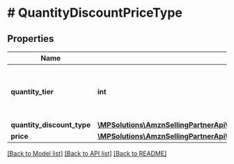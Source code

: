 # # QuantityDiscountPriceType

## Properties

Name | Type | Description | Notes
------------ | ------------- | ------------- | -------------
**quantity_tier** | **int** | Indicates at what quantity this price becomes active. |
**quantity_discount_type** | [**\MPSolutions\AmznSellingPartnerApi\Models\ProductPricing\QuantityDiscountType**](QuantityDiscountType.md) |  |
**price** | [**\MPSolutions\AmznSellingPartnerApi\Models\ProductPricing\MoneyType**](MoneyType.md) |  |

[[Back to Model list]](../../README.md#models) [[Back to API list]](../../README.md#endpoints) [[Back to README]](../../README.md)
